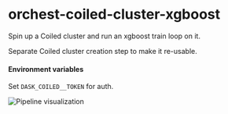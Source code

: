 # orchest-coiled-cluster-xgboost

Spin up a Coiled cluster and run an xgboost train loop on it.

Separate Coiled cluster creation step to make it re-usable.

#### Environment variables
Set `DASK_COILED__TOKEN` for auth.

![Pipeline visualization](https://pviz.orchest.io/?pipeline=https://github.com/ricklamers/orchest-coiled-cluster-xgboost/blob/master/main.orchest)
